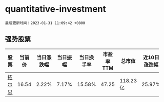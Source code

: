 # quantitative-investment

`最后更新时间：2023-01-31 11:09:42 +0800`

## 强势股票

|股票|当前价|当日涨跌幅|当日振幅|当日换手率|市盈率TTM|总市值|近10日涨跌幅|
|----|----|----|----|----|----|----|----|
|[拓尔思](https://xueqiu.com/S/SZ300229)|16.54|2.22%|7.17%|15.58%|47.25|118.23亿|25.97%|
